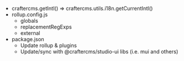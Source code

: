 
- craftercms.getIntl() => craftercms.utils.i18n.getCurrentIntl()
- rollup.config.js
  - globals
  - replacementRegExps
  - external
- package.json
  - Update rollup & plugins
  - Update/sync with @craftercms/studio-ui libs (i.e. mui and others)
